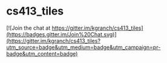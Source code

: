# cs413_tiles

[![Join the chat at https://gitter.im/kgranch/cs413_tiles](https://badges.gitter.im/Join%20Chat.svg)](https://gitter.im/kgranch/cs413_tiles?utm_source=badge&utm_medium=badge&utm_campaign=pr-badge&utm_content=badge)
